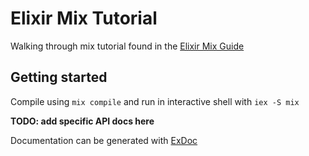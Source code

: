 # Elixir Mix Tutorial

Walking through mix tutorial found in the [Elixir Mix Guide](https://elixir-lang.org/getting-started/mix-otp/introduction-to-mix.html)

## Getting started

Compile using `mix compile` and run in interactive shell with `iex -S mix`

**TODO: add specific API docs here**

Documentation can be generated with [ExDoc](https://github.com/elixir-lang/ex_doc)

